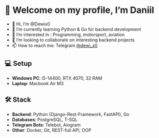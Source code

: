 # 👋 Welcome on my profile, I’m Daniil

- 👋 Hi, I’m @Dewix0
- 🌱 I’m currently learning Python & Go for backend development
- 🚙 I’m interested in : Programming, motorsport, aviation
- 💞️ I’m looking to collaborate on interesting backend projects
- 📫 How to reach me: Telegram [@dewi_x0](https://t.me/dewi_x0)

## 💻 Setup
- **Windows PC**: i5-14400, RTX 4070, 32 RAM
- **Laptop**: Macbook Air M3

## 🛠 Stack
- **Backend**: Python (Django-Rest-Framework, FastAPI), Go
- **Databases**: PostgreSQL, T-SQL
- **Telegram Bots**: Telebot, Aiogram
- **Other**: Docker, Git, REST-full API, OOP
<!---
Dewix0/Dewix0 is a ✨ special ✨ repository because its `README.md` (this file) appears on your GitHub profile.
You can click the Preview link to take a look at your changes.
--->
